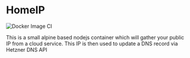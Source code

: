 # HomeIP

![Docker Image CI](https://github.com/smhagit/homeip/actions/workflows/docker-image.yml/badge.svg?branch=master)

This is a small alpine based nodejs container which will gather your public IP from a cloud service. This IP is then used to update a DNS record via Hetzner DNS API 
